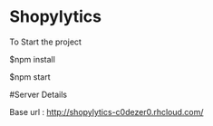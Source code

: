 # Shopylytics

To Start the project 

$npm install

$npm start

#Server Details

Base url : http://shopylytics-c0dezer0.rhcloud.com/


